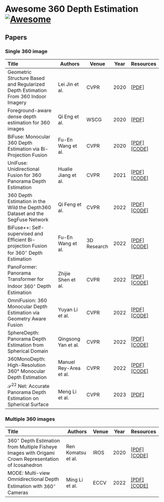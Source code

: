 # Awesome 360 Depth Estimation [![Awesome](https://cdn.rawgit.com/sindresorhus/awesome/d7305f38d29fed78fa85652e3a63e154dd8e8829/media/badge.svg)](https://github.com/sindresorhus/awesome)

## Papers

### Single 360 image

| Title                                                        | Authors                      | Venue | Year | Resources                                                    |
| :----------------------------------------------------------- | ---------------------------- | ----- | ---- | ------------------------------------------------------------ |
| Geometric Structure Based and Regularized Depth Estimation From 360 Indoor Imagery | Lei Jin et al.  | CVPR  | 2020 | [[PDF]](https://openaccess.thecvf.com/content_CVPR_2020/papers/Jin_Geometric_Structure_Based_and_Regularized_Depth_Estimation_From_360_Indoor_CVPR_2020_paper.pdf)|
| Foreground-aware dense depth estimation for 360 images | Qi Eng et al.  | WSCG  | 2020 | [[PDF]](http://wscg.zcu.cz/wscg2020/Abstracts/F89.html) |
| BiFuse: Monocular 360 Depth Estimation via Bi-Projection Fusion             | Fu-En Wang et al.       | CVPR  | 2020 | [[PDF]](https://openaccess.thecvf.com/content_CVPR_2020/papers/Wang_BiFuse_Monocular_360_Depth_Estimation_via_Bi-Projection_Fusion_CVPR_2020_paper.pdf) [[CODE]](https://github.com/Yeh-yu-hsuan/BiFuse) |
| UniFuse: Unidirectional Fusion for 360 Panorama Depth Estimation | Hualie Jiang et al. | CVPR  | 2021 | [[PDF]](https://arxiv.org/pdf/2102.03550.pdf) [[CODE]](https://github.com/alibaba/UniFuse-Unidirectional-Fusion) |
| 360 Depth Estimation in the Wild the Depth360 Dataset and the SegFuse Network | Qi Feng et al. | CVPR | 2022 | [[PDF]](https://arxiv.org/pdf/2202.08010.pdf) [[CODE]](https://github.com/HAL-lucination/segfuse) |
| BiFuse++: Self-supervised and Efficient Bi-projection Fusion for $360^{\circ}$ Depth Estimation | Fu-En Wang et al. | 3D Research | 2022 | [[PDF]](https://arxiv.org/pdf/2209.02952.pdf) [[CODE]](https://github.com/fuenwang/BiFusev2)|
| PanoFormer: Panorama Transformer for Indoor $360^{\circ}$ Depth Estimation | Zhijie Shen et al. | CVPR | 2022 | [[PDF]](https://arxiv.org/pdf/2203.09283.pdf) [[CODE]](https://github.com/zhijieshen-bjtu/PanoFormer) |
| OmniFusion: 360 Monocular Depth Estimation via Geometry Aware Fusion | Yuyan Li et al. | CVPR | 2022 | [[PDF]](https://arxiv.org/pdf/2202.01323.pdf) [[CODE]](https://github.com/yuyanli0831/OmniFusion) |
| SphereDepth: Panorama Depth Estimation from Spherical Domain | Qingsong Yan et al. | CVPR | 2022 | [[PDF]](https://arxiv.org/pdf/2208.13714v1.pdf) [[CODE]](https://github.com/Yannnnnnnnnnnn/SphereDepth) |
| 360MonoDepth: High-Resolution 360° Monocular Depth Estimation | Manuel Rey-Area et al. | CVPR | 2022 | [[PDF]](https://arxiv.org/pdf/2111.15669.pdf) [[CODE]](https://github.com/manurare/360monodepth) |
| $\mathcal{S}^22$ Net: Accurate Panorama Depth Estimation on Spherical Surface| Meng Li et al. | CVPR | 2023 | [[PDF]](https://arxiv.org/pdf/2301.05845.pdf)|

### Multiple 360 images

| Title                                                        | Authors                      | Venue | Year | Resources                                                    |
| :----------------------------------------------------------- | ---------------------------- | ----- | ---- | ------------------------------------------------------------ |
| $360^{\circ}$ Depth Estimation from Multiple Fisheye Images with Origami Crown Representation of Icosahedron | Ren Komatsu et al.  | IROS  | 2020 | [[PDF]](https://arxiv.org/pdf/2007.06891.pdf) [[CODE]](https://github.com/matsuren/crownconv360depth) |
| MODE: Multi-view Omnidirectional Depth Estimation with $360^{\circ}$ Cameras | Ming Li et al.  | ECCV  | 2022 | [[PDF]](https://link.springer.com/chapter/10.1007/978-3-031-19827-4_12) [[CODE]](https://github.com/nju-ee/MODE-2022) |
